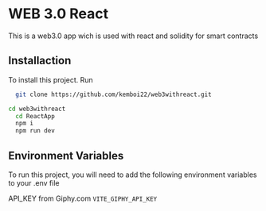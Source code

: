 
# WEB 3.0 React

This is a web3.0 app wich is used with react and solidity for smart contracts



## Installaction

To install this project.
Run

```bash
  git clone https://github.com/kemboi22/web3withreact.git
```


```bash
cd web3withreact
  cd ReactApp
  npm i 
  npm run dev
```
## Environment Variables

To run this project, you will need to add the following environment variables to your .env file


API_KEY from Giphy.com
`VITE_GIPHY_API_KEY` 


